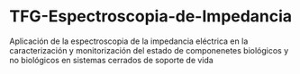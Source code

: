 # TFG-Espectroscopia-de-Impedancia
Aplicación de la espectroscopia de la impedancia eléctrica en la caracterización y monitorización del estado de componenetes biológicos y no biológicos en sistemas cerrados de soporte de vida
